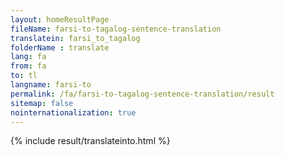 ```yaml
---
layout: homeResultPage
fileName: farsi-to-tagalog-sentence-translation
translatein: farsi_to_tagalog
folderName : translate
lang: fa
from: fa
to: tl
langname: farsi-to
permalink: /fa/farsi-to-tagalog-sentence-translation/result
sitemap: false
nointernationalization: true
---
```

{% include result/translateinto.html %}

<script src="/js/result/translation.js" data-foldername="{{page.folderName}}" data-lang="{{page.lang}}"></script>

